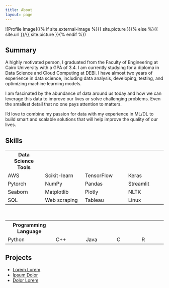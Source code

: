 ```yaml
---
title: About
layout: page
---
```

![Profile Image]({% if site.external-image %}{{ site.picture }}{% else %}{{ site.url }}/{{ site.picture }}{% endif %})
<br>
<h2>Summary</h2>

<p>A highly motivated person, I graduated from the Faculty of Engineering at Cairo University with a GPA of 3.4. I am currently studying for a diploma in Data Science and Cloud Computing at DEBI. I have almost two years of experience in data science, including data analysis, developing, testing, and optimizing machine learning models.

I am fascinated by the abundance of data around us today and how we can leverage this data to improve our lives or solve challenging problems. Even the smallest detail that no one pays attention to matters.

I’d love to combine my passion for data with my experience in ML/DL to build smart and scalable solutions that will help improve the quality of our lives.</p>

<h2>Skills</h2>

<table>
  <tr>
    <th style="width: 250px;">Data Science Tools</th>
    <th style="width: 250px;"></th>
    <th style="width: 250px;"></th>
    <th style="width: 250px;"></th>
  </tr>
  <tr>
    <td>AWS</td>
    <td>Scikit-learn</td>
    <td>TensorFlow</td>
    <td>Keras</td>
  </tr>
  <tr>
    <td>Pytorch</td>
    <td>NumPy</td>
    <td>Pandas</td>
    <td>Streamlit</td>
  </tr>
  <tr>
    <td>Seaborn</td>
    <td>Matplotlib</td>
    <td>Plotly</td>
    <td>NLTK</td>
  </tr>
  <tr>
    <td>SQL</td>
    <td>Web scraping</td>
    <td>Tableau</td>
    <td>Linux</td>
  </tr>
</table>
<br>
<table>
  <tr>
    <th style="width: 250px;">Programming Language</th>
    <th style="width: 250px;"></th>
    <th style="width: 250px;"></th>
    <th style="width: 250px;"></th>
    <th style="width: 250px;"></th>
  </tr>
  <tr>
    <td>Python</td>
    <td>C++</td>
    <td>Java</td>
    <td>C</td>
    <td>R</td>
  </tr>
</table>


<h2>Projects</h2>

<ul>
	<li><a href="https://github.com/">Lorem Lorem</a></li>
	<li><a href="https://github.com/">Ipsum Dolor</a></li>
	<li><a href="https://github.com/">Dolor Lorem</a></li>
</ul>
